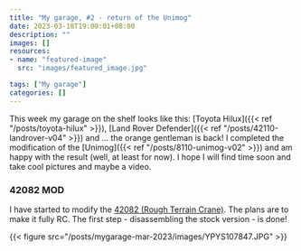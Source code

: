 ```yaml
---
title: "My garage, #2 - return of the Unimog"
date: 2023-03-18T19:00:01+08:00
description: ""
images: []
resources:
- name: "featured-image"
  src: "images/featured_image.jpg"

tags: ["My garage"]
categories: []
---
```


This week my garage on the shelf looks like this: [Toyota Hilux]({{< ref "/posts/toyota-hilux" >}}), [Land Rover Defender]({{< ref "/posts/42110-landrover-v04" >}}) and ... the orange gentleman is back! I completed the modification of the [Unimog]({{< ref "/posts/8110-unimog-v02" >}}) and am happy with the result (well, at least for now). I hope I will find time soon and take cool pictures and maybe a video.

### 42082 MOD

I have started to modify the [42082 (Rough Terrain Crane)](https://rebrickable.com/sets/42082-1/rough-terrain-crane/). The plans are to make it fully RC. The first step - disassembling the stock version - is done! 

{{< figure src="/posts/mygarage-mar-2023/images/YPYS107847.JPG" >}}
